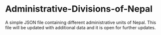 # Administrative-Divisions-of-Nepal
A simple JSON file containing different administrative units of Nepal. This file will be updated with additional data and it is open for further updates.
